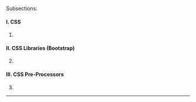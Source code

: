 Subsections:



#### I. CSS

1. 

#### II. CSS Libraries (Bootstrap)

2. 

#### III. CSS Pre-Processors

3. 



------


